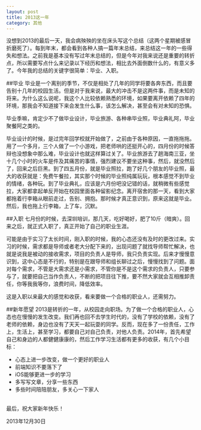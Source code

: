 ```yaml
---
layout: post
title: 2013这一年
category: 其他
---
```


没想到2013的最后一天，我会病殃殃的坐在床头写这个总结（这两个星期被感冒折磨死了）。每到年末，都会看到各种人搞一篇年末总结，来总结这一年的一些得失和想法。之前我是基本没有写过年末总结的，但是今年对我来说还是重要的转折点，所以需要写点什么来记录以下经历和想法，相比去外面倒数什么的，有意义多了。今年我的总结的关键字很简单：毕业、入职。

##毕业
毕业是一个离别的季节，不仅是相处了几年的同学将要各奔东西，而且要告别十几年的校园生活。但是对于我来说，最大的冲击不是这两件事，而是未知的将来。为什么这么说呢，我这个人比较依赖熟悉的环境，如果要离开依赖了四年的环境，那我会不知道接下来会发生什么事，该怎么解决，甚至会有对未知的恐惧。

毕业季嘛，肯定少不了做毕业设计，毕业旅游、各种串毕业照，毕业典礼阿，毕业聚餐阿之类的。

毕业设计的时候，是过完年回学校就开始做了，之前由于各种原因，一直拖拖拖。用了一个多月，三个人做了一个小游戏，把老师哄的还挺开心的，四月份的时候答辩也没想象中那么难，毕业设计也就这样算过关了。毕业旅游去了趟海南三亚，坐十几个小时的火车是件及其痛苦的事情，强烈建议不要坐这种事，然后，就没然后了，回来之后巨黑。到了四五月份，就是毕业照拉，跑了好几个朋友的毕业照，最大的收获就是：免费午餐拉，其实那个时候的毕业照纯属玩玩，根本感觉不到毕业的情绪，各种玩。到了毕业典礼，应该是六月份吧没记错的话，就稍微有些感觉拉，大家都拿起单反开始在校园里面各种留影纪念。离开宿舍的那一天，看到大家都拖着行李箱从眼前走过，告别、拥抱。那时候才真正意识到，原来这就是毕业。然后，我也拖上行李箱，上了车，沉默。

##入职
七月份的时候，去深圳培训，那几天，吃好喝好，肥了10斤（暗爽）。回来之后，就正式入职了，真正开始了自己的职业生涯。

可能是由于实习了太长时间，刚入职的时候，我的心态还没有及时的更改过来。实习的时候，需求都是导师或者老大分配下来的，出现问题了就找导师帮忙解决，也就是说我是被动的接收需求，项目的负责人是导师，我只负责实现。后来才慢慢意识到，这中心态是不行的，特别是在跟导师和组长聊过之后，慢慢找到了问题。面对每个需求，不管是大需求还是小需求，不管你是不是这个需求的负责人，只要参与了，就要把自己当作负责人，不断的把项目往下推，要不然大家就会互相推卸责任，你等我我等你，浪费时间，降低效率。

这是入职以来最大的感觉和收获，看来要做一个合格的职业人，还需努力。


##新年愿望
2013是转折的一年，从校园走向职场。为了做一个合格的职业人，心态也在慢慢的发生改变。我们再也回不去学生时代的，没有了学校的依赖，没有了老师的依赖，身边也没有了天天一起玩耍的同学。反而，现在多了一份责任，工作上，生活上，甚至学习，都要自己对自己负责，对他人负责。2014年，首先希望自己和身边的人都健健康康的，然后工作学习生活都有更多的收获，有几个小目标：

* 心态上进一步改变，做一个更好的职业人
* 前端知识不要落下了
* iOS能够更进一步的学习
* 多写写文章，分享一些东西
* 多些时间陪陪朋友，多关心一下家人

<br>
最后，祝大家新年快乐！

2013年12月30日


